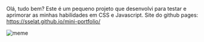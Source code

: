 Olá, tudo bem?
Este é um pequeno projeto que desenvolvi para testar e aprimorar as minhas habilidades em CSS e Javascript.
Site do github pages: https://sselat.github.io/mini-portfolio/

![meme](https://user-images.githubusercontent.com/101683474/195693640-5dc01c79-bb45-4d1f-8236-69198511cb31.png)
